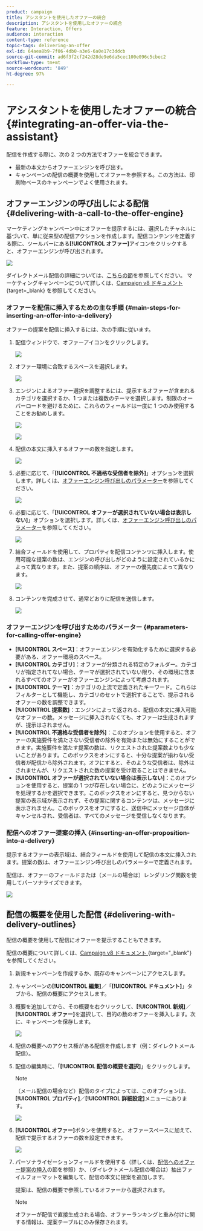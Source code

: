 ```yaml
---
product: campaign
title: アシスタントを使用したオファーの統合
description: アシスタントを使用したオファーの統合
feature: Interaction, Offers
audience: interaction
content-type: reference
topic-tags: delivering-an-offer
exl-id: 64aea8b9-7f06-4db0-a3e6-6a0e17c3ddcb
source-git-commit: ad6f3f2cf242d28de9e6da5cec100e096c5cbec2
workflow-type: tm+mt
source-wordcount: '849'
ht-degree: 97%

---
```


# アシスタントを使用したオファーの統合{#integrating-an-offer-via-the-assistant}



配信を作成する際に、次の 2 つの方法でオファーを統合できます。

* 最新の本文からオファーエンジンを呼び出す。
* キャンペーンの配信の概要を使用してオファーを参照する。この方法は、印刷物ベースのキャンペーンでよく使用されます。

## オファーエンジンの呼び出しによる配信 {#delivering-with-a-call-to-the-offer-engine}

マーケティングキャンペーン中にオファーを提示するには、選択したチャネルに基づいて、単に従来型の配信アクションを作成します。配信コンテンツを定義する際に、ツールバーにある&#x200B;**[!UICONTROL オファー]**&#x200B;アイコンをクリックすると、オファーエンジンが呼び出されます。

![](assets/offer_delivery_009.png)

ダイレクトメール配信の詳細については、[こちらの節](../../delivery/using/about-direct-mail-channel.md)を参照してください。 マーケティングキャンペーンについて詳しくは、[Campaign v8 ドキュメント ](https://experienceleague.adobe.com/docs/campaign/automation/campaign-orchestration/set-up-campaigns.html?lang=ja){target=_blank} を参照してください。

### オファーを配信に挿入するための主な手順 {#main-steps-for-inserting-an-offer-into-a-delivery}

オファーの提案を配信に挿入するには、次の手順に従います。

1. 配信ウィンドウで、オファーアイコンをクリックします。

   ![](assets/offer_delivery_001.png)

1. オファー環境に合致するスペースを選択します。

   ![](assets/offer_delivery_002.png)

1. エンジンによるオファー選択を調整するには、提示するオファーが含まれるカテゴリを選択するか、1 つまたは複数のテーマを選択します。制限のオーバーロードを避けるために、これらのフィールドは一度に 1 つのみ使用することをお勧めします。

   ![](assets/offer_delivery_003.png)

   ![](assets/offer_delivery_004.png)

1. 配信の本文に挿入するオファーの数を指定します。

   ![](assets/offer_delivery_005.png)

1. 必要に応じて、「**[!UICONTROL 不適格な受信者を除外]**」オプションを選択します。詳しくは、[オファーエンジン呼び出しのパラメーター](#parameters-for-calling-offer-engine)を参照してください。

   ![](assets/offer_delivery_006.png)

1. 必要に応じて、「**[!UICONTROL オファーが選択されていない場合は表示しない]**」オプションを選択します。詳しくは、[オファーエンジン呼び出しのパラメーター](#parameters-for-calling-offer-engine)を参照してください。

   ![](assets/offer_delivery_007.png)

1. 結合フィールドを使用して、プロパティを配信コンテンツに挿入します。使用可能な提案の数は、エンジンの呼び出しがどのように設定されているかによって異なります。また、提案の順序は、オファーの優先度によって異なります。


   ![](assets/offer_delivery_008.png)

1. コンテンツを完成させて、通常どおりに配信を送信します。

   ![](assets/offer_delivery_010.png)

### オファーエンジンを呼び出すためのパラメーター {#parameters-for-calling-offer-engine}

* **[!UICONTROL スペース]**：オファーエンジンを有効化するために選択する必要がある、オファー環境のスペース。
* **[!UICONTROL カテゴリ]**：オファーが分類される特定のフォルダー。カテゴリが指定されてない場合、テーマが選択されていない限り、その環境に含まれるすべてのオファーがオファーエンジンによって考慮されます。
* **[!UICONTROL テーマ]**：カテゴリの上流で定義されたキーワード。これらはフィルターとして機能し、カテゴリのセットで選択することで、提示されるオファーの数を調整できます。
* **[!UICONTROL 提案数]**：エンジンによって返される、配信の本文に挿入可能なオファーの数。メッセージに挿入されなくても、オファーは生成されますが、提示はされません。
* **[!UICONTROL 不適格な受信者を除外]**：このオプションを使用すると、オファーの実施要件を満たさない受信者の除外を有効または無効にすることができます。実施要件を満たす提案の数は、リクエストされた提案数よりも少ないことがあります。このボックスをオンにすると、十分な提案が揃わない受信者が配信から除外されます。オフにすると、そのような受信者は、除外はされませんが、リクエストされた数の提案を受け取ることはできません。
* **[!UICONTROL オファーが選択されていない場合は表示しない]**：このオプションを使用すると、提案の 1 つが存在しない場合に、どのようにメッセージを処理するかを選択できます。このボックスをオンにすると、見つからない提案の表示域が表示されず、その提案に関するコンテンツは、メッセージに表示されません。このボックスをオフにすると、送信中にメッセージ自体がキャンセルされ、受信者は、すべてのメッセージを受信しなくなります。

### 配信へのオファー提案の挿入 {#inserting-an-offer-proposition-into-a-delivery}

提示するオファーの表示域は、結合フィールドを使用して配信の本文に挿入されます。提案の数は、オファーエンジン呼び出しのパラメーターで定義されます。

配信は、オファーのフィールドまたは（メールの場合は）レンダリング関数を使用してパーソナライズできます。

![](assets/offer_delivery_011.png)

## 配信の概要を使用した配信 {#delivering-with-delivery-outlines}

配信の概要を使用して配信にオファーを提示することもできます。

配信の概要について詳しくは、[Campaign v8 ドキュメント ](https://experienceleague.adobe.com/docs/campaign/automation/campaign-orchestration/marketing-campaign-assets#delivery-outlines.html){target="_blank"} を参照してください。

1. 新規キャンペーンを作成するか、既存のキャンペーンにアクセスします。
1. キャンペーンの&#x200B;**[!UICONTROL 編集]**／「**[!UICONTROL ドキュメント]**」タブから、配信の概要にアクセスします。
1. 概要を追加してから、その概要を右クリックして、**[!UICONTROL 新規]**／**[!UICONTROL オファー]**&#x200B;を選択して、目的の数のオファーを挿入します。次に、キャンペーンを保存します。

   ![](assets/int_compo_offre1.png)

1. 配信の概要へのアクセス権がある配信を作成します（例：ダイレクトメール配信）。
1. 配信の編集時に、「**[!UICONTROL 配信の概要を選択]**」をクリックします。

   >[!NOTE]
   >
   >（メール配信の場合など）配信のタイプによっては、このオプションは、**[!UICONTROL プロパティ]**／**[!UICONTROL 詳細設定]**&#x200B;メニューにあります。

   ![](assets/int_compo_offre2.png)

1. **[!UICONTROL オファー]**&#x200B;ボタンを使用すると、オファースペースに加えて、配信で提示するオファーの数を設定できます。

   ![](assets/int_compo_offre3.png)

1. パーソナライゼーションフィールドを使用する（詳しくは、[配信へのオファー提案の挿入](#inserting-an-offer-proposition-into-a-delivery)の節を参照）か、（ダイレクトメール配信の場合は）抽出ファイルフォーマットを編集して、配信の本文に提案を追加します。

   提案は、配信の概要で参照しているオファーから選択されます。

   >[!NOTE]
   >
   >オファーが配信で直接生成される場合、オファーランキングと重み付けに関する情報は、提案テーブルにのみ保存されます。
